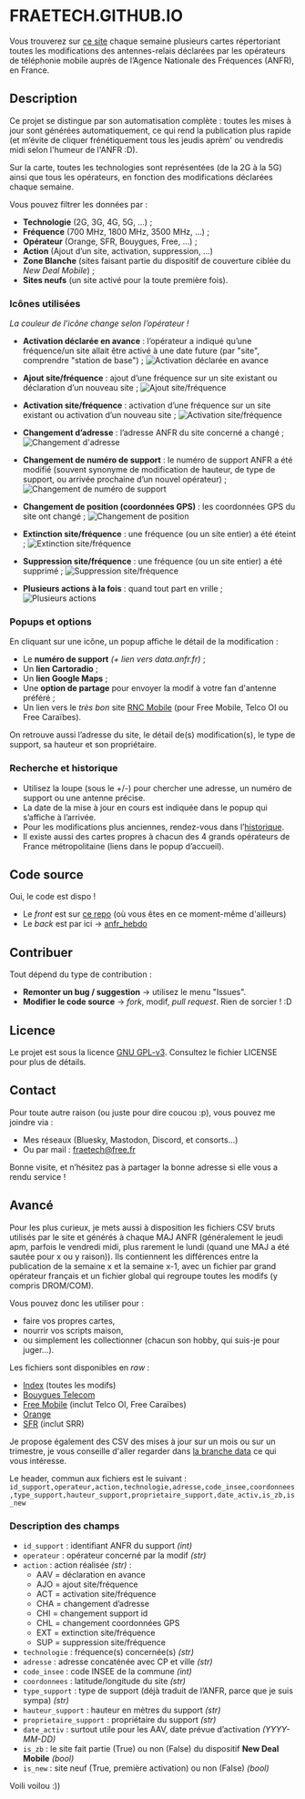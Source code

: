# FRAETECH.GITHUB.IO
Vous trouverez sur [ce site](https://fraetech.github.io/) chaque semaine plusieurs cartes répertoriant toutes les modifications des antennes-relais déclarées par les opérateurs de téléphonie mobile auprès de l’Agence Nationale des Fréquences (ANFR), en France.

## Description
Ce projet se distingue par son automatisation complète : toutes les mises à jour sont générées automatiquement, ce qui rend la publication plus rapide (et m’évite de cliquer frénétiquement tous les jeudis aprèm' ou vendredis midi selon l'humeur de l'ANFR :D).

Sur la carte, toutes les technologies sont représentées (de la 2G à la 5G) ainsi que tous les opérateurs, en fonction des modifications déclarées chaque semaine.

Vous pouvez filtrer les données par :
- **Technologie** (2G, 3G, 4G, 5G, …) ;
- **Fréquence** (700 MHz, 1800 MHz, 3500 MHz, …) ;
- **Opérateur** (Orange, SFR, Bouygues, Free, …) ;
- **Action** (Ajout d’un site, activation, suppression, …)
- **Zone Blanche** (sites faisant partie du dispositif de couverture ciblée du *New Deal Mobile*) ;
- **Sites neufs** (un site activé pour la toute première fois).

### Icônes utilisées
*La couleur de l’icône change selon l’opérateur !*

- **Activation déclarée en avance** : l’opérateur a indiqué qu’une fréquence/un site allait être activé à une date future (par "site", comprendre "station de base") ;
![Activation déclarée en avance](https://raw.githubusercontent.com/fraetech/fraetech.github.io/refs/heads/data/icons/byt_aav.avif)

- **Ajout site/fréquence** : ajout d’une fréquence sur un site existant ou déclaration d’un nouveau site ;
![Ajout site/fréquence](https://raw.githubusercontent.com/fraetech/fraetech.github.io/refs/heads/data/icons/byt_ajo.avif)

- **Activation site/fréquence** : activation d’une fréquence sur un site existant ou activation d’un nouveau site ;
![Activation site/fréquence](https://raw.githubusercontent.com/fraetech/fraetech.github.io/refs/heads/data/icons/byt_all.avif)

- **Changement d’adresse** : l’adresse ANFR du site concerné a changé ;
![Changement d'adresse](https://raw.githubusercontent.com/fraetech/fraetech.github.io/refs/heads/data/icons/byt_cha.avif)

- **Changement de numéro de support** : le numéro de support ANFR a été modifié (souvent synonyme de modification de hauteur, de type de support, ou arrivée prochaine d’un nouvel opérateur) ;
![Changement de numéro de support](https://raw.githubusercontent.com/fraetech/fraetech.github.io/refs/heads/data/icons/byt_chi.avif)

- **Changement de position (coordonnées GPS)** : les coordonnées GPS du site ont changé ;
![Changement de position](https://raw.githubusercontent.com/fraetech/fraetech.github.io/refs/heads/data/icons/byt_chl.avif)

- **Extinction site/fréquence** : une fréquence (ou un site entier) a été éteint ;
![Extinction site/fréquence](https://raw.githubusercontent.com/fraetech/fraetech.github.io/refs/heads/data/icons/byt_ext.avif)

- **Suppression site/fréquence** : une fréquence (ou un site entier) a été supprimé ;
![Suppression site/fréquence](https://raw.githubusercontent.com/fraetech/fraetech.github.io/refs/heads/data/icons/byt_sup.avif)

- **Plusieurs actions à la fois** : quand tout part en vrille ;
![Plusieurs actions](https://raw.githubusercontent.com/fraetech/fraetech.github.io/refs/heads/data/icons/byt.avif)

### Popups et options
En cliquant sur une icône, un popup affiche le détail de la modification :
- Le **numéro de support** *(+ lien vers data.anfr.fr)* ;
- Un **lien Cartoradio** ;
- Un **lien Google Maps** ;
- Une **option de partage** pour envoyer la modif à votre fan d'antenne préféré ;
- Un lien vers le *très bon* site [RNC Mobile](https://rncmobile.net/) (pour Free Mobile, Telco OI ou Free Caraïbes).

On retrouve aussi l’adresse du site, le détail de(s) modification(s), le type de support, sa hauteur et son propriétaire.

### Recherche et historique
- Utilisez la loupe (sous le +/-) pour chercher une adresse, un numéro de support ou une antenne précise.
- La date de la mise à jour en cours est indiquée dans le popup qui s’affiche à l’arrivée.
- Pour les modifications plus anciennes, rendez-vous dans l’[historique](https://fraetech.github.io/history.html).
- Il existe aussi des cartes propres à chacun des 4 grands opérateurs de France métropolitaine (liens dans le popup d’accueil).

## Code source
Oui, le code est dispo !
- Le *front* est sur [ce repo](https://github.com/fraetech/fraetech.github.io) (où vous êtes en ce moment-même d'ailleurs)
- Le *back* est par ici -> [anfr_hebdo](https://github.com/fraetech/anfr_hebdo)

## Contribuer
Tout dépend du type de contribution :
- **Remonter un bug / suggestion** → utilisez le menu "Issues".
- **Modifier le code source** → *fork*, modif, *pull request*. Rien de sorcier ! :D

## Licence
Le projet est sous la licence [GNU GPL-v3](./LICENSE). Consultez le fichier LICENSE pour plus de détails.

## Contact
Pour toute autre raison (ou juste pour dire coucou :p), vous pouvez me joindre via :
- Mes réseaux (Bluesky, Mastodon, Discord, et consorts…)
- Ou par mail : [fraetech@free.fr](mailto:fraetech@free.fr)

Bonne visite, et n’hésitez pas à partager la bonne adresse si elle vous a rendu service !

## Avancé
Pour les plus curieux, je mets aussi à disposition les fichiers CSV bruts utilisés par le site et générés à chaque MAJ ANFR (généralement le jeudi apm, parfois le vendredi midi, plus rarement le lundi (quand une MAJ a été sautée pour x ou y raison)).
Ils contiennent les différences entre la publication de la semaine x et la semaine x-1, avec un fichier par grand opérateur français et un fichier global qui regroupe toutes les modifs (y compris DROM/COM).

Vous pouvez donc les utiliser pour :
- faire vos propres cartes,
- nourrir vos scripts maison,
- ou simplement les collectionner (chacun son hobby, qui suis-je pour juger…).

Les fichiers sont disponibles en *raw* :
- [Index](https://raw.githubusercontent.com/fraetech/fraetech.github.io/refs/heads/data/files/hebdo/index.csv) (toutes les modifs)
- [Bouygues Telecom](https://raw.githubusercontent.com/fraetech/fraetech.github.io/refs/heads/data/files/hebdo/bouygues.csv)
- [Free Mobile](https://raw.githubusercontent.com/fraetech/fraetech.github.io/refs/heads/data/files/hebdo/free.csv) (inclut Telco OI, Free Caraïbes)
- [Orange](https://raw.githubusercontent.com/fraetech/fraetech.github.io/refs/heads/data/files/hebdo/orange.csv)
- [SFR](https://raw.githubusercontent.com/fraetech/fraetech.github.io/refs/heads/data/files/hebdo/sfr.csv) (inclut SRR)

Je propose également des CSV des mises à jour sur un mois ou sur un trimestre, je vous conseille d'aller regarder dans [la branche data](https://github.com/fraetech/fraetech.github.io/tree/data/files) ce qui vous intéresse.

Le header, commun aux fichiers est le suivant :
```id_support,operateur,action,technologie,adresse,code_insee,coordonnees,type_support,hauteur_support,proprietaire_support,date_activ,is_zb,is_new```

### Description des champs
- `id_support` : identifiant ANFR du support *(int)*
- `operateur` : opérateur concerné par la modif *(str)*
- `action` : action réalisée *(str)* :
  - AAV = déclaration en avance
  - AJO = ajout site/fréquence
  - ACT = activation site/fréquence
  - CHA = changement d’adresse
  - CHI = changement support id
  - CHL = changement coordonnées GPS
  - EXT = extinction site/fréquence
  - SUP = suppression site/fréquence
- `technologie` : fréquence(s) concernée(s) *(str)*
- `adresse` : adresse concaténée avec CP et ville *(str)*
- `code_insee` : code INSEE de la commune *(int)*
- `coordonnees` : latitude/longitude du site *(str)*
- `type_support` : type de support (déjà traduit de l’ANFR, parce que je suis sympa) *(str)*
- `hauteur_support` : hauteur en mètres du support *(str)*
- `proprietaire_support` : propriétaire du support *(str)*
- `date_activ` : surtout utile pour les AAV, date prévue d’activation *(YYYY-MM-DD)*
- `is_zb` : le site fait partie (True) ou non (False) du dispositif **New Deal Mobile** *(bool)*
- `is_new` : site neuf (True, première activation) ou non (False) *(bool)*

Voili voilou :))
